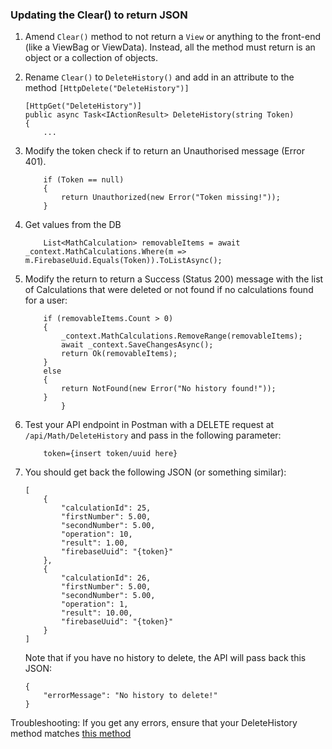 ### Updating the Clear() to return JSON

1. Amend `Clear()` method to not return a `View` or anything to the front-end (like a ViewBag or ViewData). Instead, all the method must return is an object or a collection of objects.

1. Rename `Clear()` to `DeleteHistory()` and add in an attribute to the method `[HttpDelete("DeleteHistory")]`

    ```
    [HttpGet("DeleteHistory")]
    public async Task<IActionResult> DeleteHistory(string Token)
    {
        ...  
    ```
1. Modify the token check if to return an Unauthorised message (Error 401).
    ```
        if (Token == null)
        {
            return Unauthorized(new Error("Token missing!"));
        }
    ```

1. Get values from the DB
    ```
        List<MathCalculation> removableItems = await _context.MathCalculations.Where(m => m.FirebaseUuid.Equals(Token)).ToListAsync();

    ```
1. Modify the return to return a Success (Status 200) message with the list of Calculations that were deleted or not found if no calculations found for a user: 
    ```
        if (removableItems.Count > 0)
        {
            _context.MathCalculations.RemoveRange(removableItems);
            await _context.SaveChangesAsync();
            return Ok(removableItems);
        }
        else
        {
            return NotFound(new Error("No history found!"));
        }
            }
    ```
1. Test your API endpoint in Postman with a DELETE request at `/api/Math/DeleteHistory` and pass in the following parameter:
    ```
        token={insert token/uuid here}
    ```
1. You should get back the following JSON (or something similar):
    ```
    [
        {
            "calculationId": 25,
            "firstNumber": 5.00,
            "secondNumber": 5.00,
            "operation": 10,
            "result": 1.00,
            "firebaseUuid": "{token}"
        },
        {
            "calculationId": 26,
            "firstNumber": 5.00,
            "secondNumber": 5.00,
            "operation": 1,
            "result": 10.00,
            "firebaseUuid": "{token}"
        }
    ]
    ```
    Note that if you have no history to delete, the API will pass back this JSON:
    ```
    {
        "errorMessage": "No history to delete!"
    }
    ```

Troubleshooting: If you get any errors, ensure that your DeleteHistory method matches [this method](https://github.com/VCDW-2025-PROG7311/MathAPI/blob/9352fe0771f6d52c1c6dfaad6d342555c594ea99/Controllers/MathController.cs#L158)